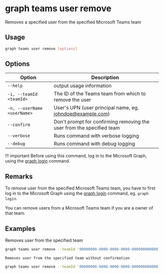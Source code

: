 # graph teams user remove

Removes a specified user from the specified Microsoft Teams team

## Usage

```sh
graph teams user remove [options]
```

## Options

Option|Description
------|-----------
`--help`|output usage information
`-i, --teamId <teamId>`|The ID of the Teams team from which to remove the user
`-n, --userName <userName>`|User's UPN (user principal name, eg. johndoe@example.com)
`--confirm`|Don't prompt for confirming removing the user from the specified team
`--verbose`|Runs command with verbose logging
`--debug`|Runs command with debug logging

!!! important
    Before using this command, log in to the Microsoft Graph, using the [graph login](../login.md) command.

## Remarks

To remove user from the specified Microsoft Teams team, you have to first log in to the Microsoft Graph using the [graph login](../login.md) command, eg. `graph login`.

You can remove users from a Microsoft Teams team if you are a owner of that team.

## Examples

Removes user from the specified team 

```sh
graph teams user remove --teamId '00000000-0000-0000-0000-000000000000' --userName 'anne.matthews@contoso.onmicrosoft.com'
```

    Removes user from the specified team without confirmation

```sh
graph teams user remove --teamId '00000000-0000-0000-0000-000000000000' --userName 'anne.matthews@contoso.onmicrosoft.com' --confirm
```